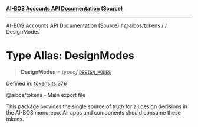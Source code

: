[**AI-BOS Accounts API Documentation (Source)**](../../../README.md)

***

[AI-BOS Accounts API Documentation (Source)](../../../README.md) / [@aibos/tokens](../README.md) / [](../README.md) / DesignModes

# Type Alias: DesignModes

> **DesignModes** = *typeof* [`DESIGN_MODES`](../variables/DESIGN_MODES.md)

Defined in: [tokens.ts:376](https://github.com/pohlai88/accounts/blob/48103fb36d28b2b9bfb33472b6de2f719773cde9/packages/tokens/src/tokens.ts#L376)

@aibos/tokens - Main export file

This package provides the single source of truth for all design decisions
in the AI-BOS monorepo. All apps and components should consume these tokens.
